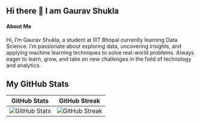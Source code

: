 ## Hi there 👋 I am Gaurav Shukla

#### About Me
Hi, I’m Gaurav Shukla, a student at IIIT Bhopal currently learning Data Science. I’m passionate about exploring data, 
uncovering insights, and applying machine learning techniques to solve real-world problems. Always eager to learn, 
grow, and take on new challenges in the field of technology and analytics.

## My GitHub Stats  

| GitHub Stats | GitHub Streak |
|--------------|---------------|
| ![GitHub Stats](https://github-readme-stats.vercel.app/api?username=gauravshuklaaaaa) | ![GitHub Streak](https://github-readme-streak-stats.herokuapp.com/?user=gauravshuklaaaaa) |



<!--
**gauravshuklaaaaa/gauravshuklaaaaa** is a ✨ _special_ ✨ repository because its `README.md` (this file) appears on your GitHub profile.

Here are some ideas to get you started:

- 🔭 I’m currently working on ...
- 🌱 I’m currently learning ...
- 👯 I’m looking to collaborate on ...
- 🤔 I’m looking for help with ...
- 💬 Ask me about ...
- 📫 How to reach me: ...
- 😄 Pronouns: ...
- ⚡ Fun fact: ...
-->
